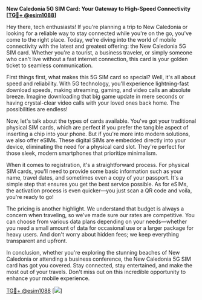 **New Caledonia 5G SIM Card: Your Gateway to High-Speed Connectivity [[TG💪+ @esim1088](https://t.me/s/esim1088)]**

Hey there, tech enthusiasts! If you're planning a trip to New Caledonia or looking for a reliable way to stay connected while you're on the go, you've come to the right place. Today, we're diving into the world of mobile connectivity with the latest and greatest offering: the New Caledonia 5G SIM card. Whether you're a tourist, a business traveler, or simply someone who can't live without a fast internet connection, this card is your golden ticket to seamless communication.

First things first, what makes this 5G SIM card so special? Well, it's all about speed and reliability. With 5G technology, you'll experience lightning-fast download speeds, making streaming, gaming, and video calls an absolute breeze. Imagine downloading that big game update in mere seconds or having crystal-clear video calls with your loved ones back home. The possibilities are endless!

Now, let's talk about the types of cards available. You've got your traditional physical SIM cards, which are perfect if you prefer the tangible aspect of inserting a chip into your phone. But if you're more into modern solutions, we also offer eSIMs. These digital SIMs are embedded directly into your device, eliminating the need for a physical card slot. They're perfect for those sleek, modern smartphones that prioritize minimalism.

When it comes to registration, it's a straightforward process. For physical SIM cards, you'll need to provide some basic information such as your name, travel dates, and sometimes even a copy of your passport. It's a simple step that ensures you get the best service possible. As for eSIMs, the activation process is even quicker—you just scan a QR code and voila, you're ready to go!

The pricing is another highlight. We understand that budget is always a concern when traveling, so we've made sure our rates are competitive. You can choose from various data plans depending on your needs—whether you need a small amount of data for occasional use or a larger package for heavy users. And don't worry about hidden fees; we keep everything transparent and upfront.

In conclusion, whether you're exploring the stunning beaches of New Caledonia or attending a business conference, the New Caledonia 5G SIM card has got you covered. Stay connected, stay entertained, and make the most out of your travels. Don't miss out on this incredible opportunity to enhance your mobile experience. 

[TG💪+ @esim1088](https://t.me/s/esim1088) [![](https://i.postimg.cc/Y0z9fWf4/image.png)]